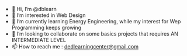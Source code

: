 - 👋 Hi, I’m @dblearn
- 👀 I’m interested in Web Design
- 🌱 I’m currently learning Energy Engineering, while my interest for Wep Programming keeps growing
- 💞️ I’m looking to collaborate on some basics projects that requires AN INTERMEDIATE LEVEL
- 📫 How to reach me : dedlearningcenter@gmail.com

<!---
dblearn/dblearn is a ✨ special ✨ repository because its `README.md` (this file) appears on your GitHub profile.
You can click the Preview link to take a look at your changes.
--->
